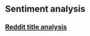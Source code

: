 # Sentiment analysis

## [Reddit title analysis](https://nicolas-constanty.github.io/SentimentAnalysis/RedditTitle)

